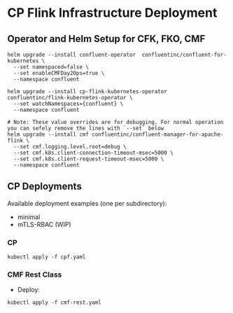 # CP Flink Infrastructure Deployment

## Operator and Helm Setup for CFK, FKO, CMF
```shell
helm upgrade --install confluent-operator  confluentinc/confluent-for-kubernetes \
  --set namespaced=false \
  --set enableCMFDay2Ops=true \
  --namespace confluent

helm upgrade --install cp-flink-kubernetes-operator confluentinc/flink-kubernetes-operator \
  --set watchNamespaces={confluent} \
  --namespace confluent

# Note: These value overrides are for debugging. For normal operation you can sefely remove the lines with `--set` below
helm upgrade --install cmf confluentinc/confluent-manager-for-apache-flink \
  --set cmf.logging.level.root=debug \
  --set cmf.k8s.client-connection-timeout-msec=5000 \
  --set cmf.k8s.client-request-timeout-msec=5000 \
  --namespace confluent
```

## CP Deployments

Available deployment examples (one per subdirectory):
* minimal
* mTLS-RBAC (WIP)

### CP
```shell
kubectl apply -f cpf.yaml
```

### CMF Rest Class
* Deploy:
```shell
kubectl apply -f cmf-rest.yaml
```
